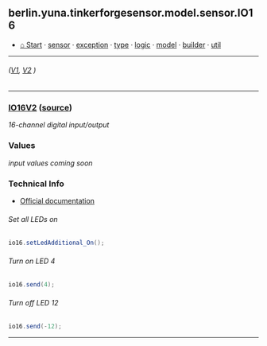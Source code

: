 ## berlin.yuna.tinkerforgesensor.model.sensor.IO16
* [⌂ Start](https://github.com/YunaBraska/tinkerforge-sensor/blob/master/readmeDoc/README.md) · [sensor](https://github.com/YunaBraska/tinkerforge-sensor/blob/master/readmeDoc/berlin/yuna/tinkerforgesensor/model/sensor/README.md) · [exception](https://github.com/YunaBraska/tinkerforge-sensor/blob/master/readmeDoc/berlin/yuna/tinkerforgesensor/model/exception/README.md) · [type](https://github.com/YunaBraska/tinkerforge-sensor/blob/master/readmeDoc/berlin/yuna/tinkerforgesensor/model/type/README.md) · [logic](https://github.com/YunaBraska/tinkerforge-sensor/blob/master/readmeDoc/berlin/yuna/tinkerforgesensor/logic/README.md) · [model](https://github.com/YunaBraska/tinkerforge-sensor/blob/master/readmeDoc/berlin/yuna/tinkerforgesensor/model/README.md) · [builder](https://github.com/YunaBraska/tinkerforge-sensor/blob/master/readmeDoc/berlin/yuna/tinkerforgesensor/model/builder/README.md) · [util](https://github.com/YunaBraska/tinkerforge-sensor/blob/master/readmeDoc/berlin/yuna/tinkerforgesensor/util/README.md)

---
######  *([V1](https://github.com/YunaBraska/tinkerforge-sensor/blob/master/src/main/java/berlin/yuna/tinkerforgesensor/model/sensor/IO16.java), [V2](https://github.com/YunaBraska/tinkerforge-sensor/blob/master/src/main/java/berlin/yuna/tinkerforgesensor/model/sensor/IO16V2.java) )*


---
### [IO16V2](https://github.com/YunaBraska/tinkerforge-sensor/blob/master/readmeDoc/berlin/yuna/tinkerforgesensor/model/sensor/IO16V2.md) ([source](https://github.com/YunaBraska/tinkerforge-sensor/blob/master/src/main/java/berlin/yuna/tinkerforgesensor/model/sensor/IO16V2.java))

 *16-channel digital input/output*
 
### Values
 *input values coming soon*
 
### Technical Info
 * [Official documentation](https://www.tinkerforge.com/en/doc/Hardware/Bricklets/IO16_V2.html) 
###### Set all LEDs on
 
```java
io16.setLedAdditional_On();
```
 
###### Turn on LED 4
 
```java
io16.send(4);
```
 
###### Turn off LED 12
 
```java
io16.send(-12);
```

--- 
